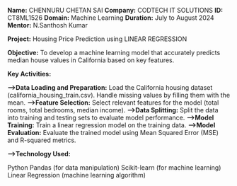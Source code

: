 **Name:** CHENNURU CHETAN SAI
**Company:** CODTECH IT SOLUTIONS
**ID:** CT8ML1526
**Domain:** Machine Learning
**Duration:** July to August 2024
**Mentor:** N.Santhosh Kumar

**Project:**  Housing Price Prediction using LINEAR REGRESSION

**Objective:** To develop a machine learning model that accurately predicts median house values in California based on key features.

**Key Activities:**

**-->Data Loading and Preparation:** Load the California housing dataset (california_housing_train.csv). Handle missing values by filling them with the mean.
**-->Feature Selection:** Select relevant features for the model (total rooms, total bedrooms, median income).
**-->Data Splitting:** Split the data into training and testing sets to evaluate model performance.
**-->Model Training:** Train a linear regression model on the training data.
**-->Model Evaluation:** Evaluate the trained model using Mean Squared Error (MSE) and R-squared metrics.

**-->Technology Used:**

Python
Pandas (for data manipulation)
Scikit-learn (for machine learning)
Linear Regression (machine learning algorithm)
